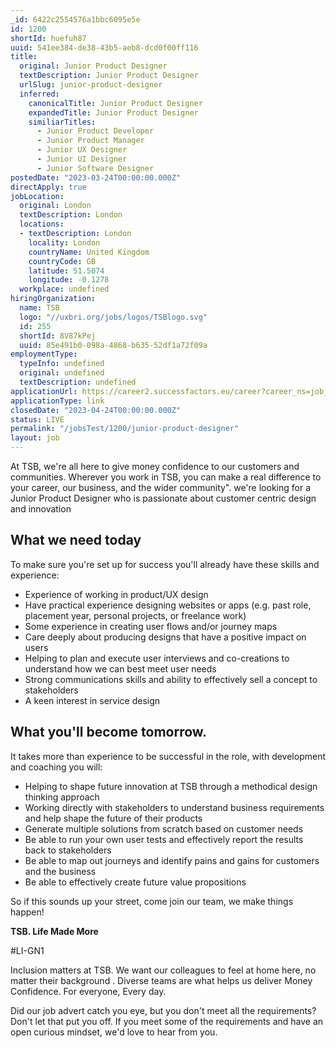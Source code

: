 ```yaml
---
_id: 6422c2554576a1bbc6095e5e
id: 1200
shortId: huefuh87
uuid: 541ee384-de38-43b5-aeb8-dcd0f00ff116
title:
  original: Junior Product Designer
  textDescription: Junior Product Designer
  urlSlug: junior-product-designer
  inferred:
    canonicalTitle: Junior Product Designer
    expandedTitle: Junior Product Designer
    similiarTitles: 
      - Junior Product Developer
      - Junior Product Manager
      - Junior UX Designer
      - Junior UI Designer
      - Junior Software Designer
postedDate: "2023-03-24T00:00:00.000Z"
directApply: true
jobLocation:
  original: London
  textDescription: London
  locations:
  - textDescription: London
    locality: London
    countryName: United Kingdom
    countryCode: GB
    latitude: 51.5074
    longitude: -0.1278
  workplace: undefined
hiringOrganization:
  name: TSB
  logo: "//uxbri.org/jobs/logos/TSBlogo.svg"
  id: 255
  shortId: 8V87kPej
  uuid: 85e491b0-098a-4868-b635-52df1a72f09a
employmentType:
  typeInfo: undefined
  original: undefined
  textDescription: undefined
applicationUrl: https://career2.successfactors.eu/career?career_ns=job_listing&company=tsbukprod&navBarLevel=JOB_SEARCH&rcm_site_locale=en_GB&site=VjItSmFoc1VqUEliN25XSmxwcnB4TjZ5QT09&career_job_req_id=29191
applicationType: link
closedDate: "2023-04-24T00:00:00.000Z"
status: LIVE
permalink: "/jobsTest/1200/junior-product-designer"
layout: job
---
```

<p>At TSB, we're all here to give money confidence to our customers and communities. Wherever you work in TSB, you can make a real difference to your career, our business, and the wider community". we're looking for a Junior Product Designer who is passionate about customer centric design and innovation</p>
<h2 id="what-we-need-today">What we need today</h2>
<p>To make sure you're set up for success you'll already have these skills and experience:</p>
<ul>
<li>Experience of working in product/UX design</li>
<li>Have practical experience designing websites or apps (e.g. past role, placement year, personal projects, or freelance work)</li>
<li>Some experience in creating user flows and/or journey maps</li>
<li>Care deeply about producing designs that have a positive impact on users</li>
<li>Helping to plan and execute user interviews and co-creations to understand how we can best meet user needs</li>
<li>Strong communications skills and ability to effectively sell a concept to stakeholders</li>
<li>A keen interest in service design</li>
</ul>
<h2 id="what-youll-become-tomorrow">What you'll become tomorrow.</h2>
<p>It takes more than experience to be successful in the role, with development and coaching you will:</p>
<ul>
<li>Helping to shape future innovation at TSB through a methodical design thinking approach</li>
<li>Working directly with stakeholders to understand business requirements and help shape the future of their products</li>
<li>Generate multiple solutions from scratch based on customer needs</li>
<li>Be able to run your own user tests and effectively report the results back to stakeholders</li>
<li>Be able to map out journeys and identify pains and gains for customers and the business</li>
<li>Be able to effectively create future value propositions</li>
</ul>
<p>So if this sounds up your street, come join our team, we make things happen!</p>
<p><strong>TSB. Life Made More</strong></p>
<p>#LI-GN1</p>
<p> Inclusion matters at TSB. We want our colleagues to feel at home here, no matter their background . Diverse teams are what helps us deliver Money Confidence. For everyone, Every day.</p>
<p>Did our job advert catch you eye, but you don't meet all the requirements? Don't let that put you off. If you meet some of the requirements and have an open curious mindset, we'd love to hear from you. </p>

